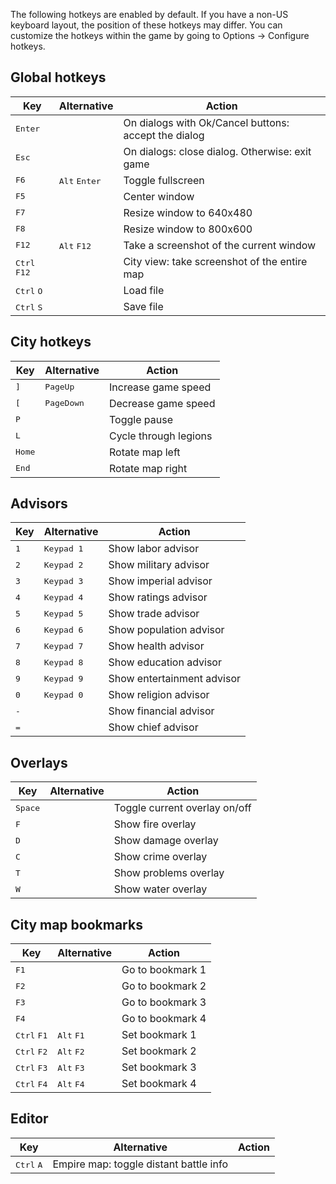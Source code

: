 The following hotkeys are enabled by default. If you have a non-US keyboard layout, the position of these hotkeys may differ. You can customize the hotkeys within the game by going to Options -> Configure hotkeys.

## Global hotkeys

| Key | Alternative | Action |
| --- | ----------- | ------ |
| <kbd>Enter</kbd> | | On dialogs with Ok/Cancel buttons: accept the dialog |
| <kbd>Esc</kbd> | | On dialogs: close dialog. Otherwise: exit game |
| <kbd>F6</kbd> | <kbd>Alt</kbd> <kbd>Enter</kbd> | Toggle fullscreen |
| <kbd>F5</kbd> | | Center window |
| <kbd>F7</kbd> | | Resize window to 640x480 |
| <kbd>F8</kbd> | | Resize window to 800x600 |
| <kbd>F12</kbd> | <kbd>Alt</kbd> <kbd>F12</kbd> | Take a screenshot of the current window |
| <kbd>Ctrl</kbd> <kbd>F12</kbd> | | City view: take screenshot of the entire map |
| <kbd>Ctrl</kbd> <kbd>O</kbd> | | Load file |
| <kbd>Ctrl</kbd> <kbd>S</kbd> | | Save file |

## City hotkeys

| Key | Alternative | Action |
| --- | ----------- | ------ |
| <kbd>]</kbd> | <kbd>PageUp</kbd> | Increase game speed |
| <kbd>[</kbd> | <kbd>PageDown</kbd> | Decrease game speed |
| <kbd>P</kbd> | | Toggle pause |
| <kbd>L</kbd> | | Cycle through legions |
| <kbd>Home</kbd> | | Rotate map left |
| <kbd>End</kbd> | | Rotate map right |

## Advisors

| Key | Alternative | Action |
| --- | ----------- | ------ |
| <kbd>1</kbd> | <kbd>Keypad 1</kbd> | Show labor advisor |
| <kbd>2</kbd> | <kbd>Keypad 2</kbd> | Show military advisor |
| <kbd>3</kbd> | <kbd>Keypad 3</kbd> | Show imperial advisor |
| <kbd>4</kbd> | <kbd>Keypad 4</kbd> | Show ratings advisor |
| <kbd>5</kbd> | <kbd>Keypad 5</kbd> | Show trade advisor |
| <kbd>6</kbd> | <kbd>Keypad 6</kbd> | Show population advisor |
| <kbd>7</kbd> | <kbd>Keypad 7</kbd> | Show health advisor |
| <kbd>8</kbd> | <kbd>Keypad 8</kbd> | Show education advisor |
| <kbd>9</kbd> | <kbd>Keypad 9</kbd> | Show entertainment advisor |
| <kbd>0</kbd> | <kbd>Keypad 0</kbd> | Show religion advisor |
| <kbd>-</kbd> | | Show financial advisor |
| <kbd>=</kbd> | | Show chief advisor |

## Overlays

| Key | Alternative | Action |
| --- | ----------- | ------ |
| <kbd>Space</kbd> | | Toggle current overlay on/off |
| <kbd>F</kbd> | | Show fire overlay |
| <kbd>D</kbd> | | Show damage overlay |
| <kbd>C</kbd> | | Show crime overlay |
| <kbd>T</kbd> | | Show problems overlay |
| <kbd>W</kbd> | | Show water overlay |

## City map bookmarks

| Key | Alternative | Action |
| --- | ----------- | ------ |
| <kbd>F1</kbd> | | Go to bookmark 1 |
| <kbd>F2</kbd> | | Go to bookmark 2 |
| <kbd>F3</kbd> | | Go to bookmark 3 |
| <kbd>F4</kbd> | | Go to bookmark 4 |
| <kbd>Ctrl</kbd> <kbd>F1</kbd> | <kbd>Alt</kbd> <kbd>F1</kbd> | Set bookmark 1 |
| <kbd>Ctrl</kbd> <kbd>F2</kbd> | <kbd>Alt</kbd> <kbd>F2</kbd> | Set bookmark 2 |
| <kbd>Ctrl</kbd> <kbd>F3</kbd> | <kbd>Alt</kbd> <kbd>F3</kbd> | Set bookmark 3 |
| <kbd>Ctrl</kbd> <kbd>F4</kbd> | <kbd>Alt</kbd> <kbd>F4</kbd> | Set bookmark 4 |

## Editor

| Key | Alternative | Action |
| --- | ----------- | ------ |
| <kbd>Ctrl</kbd> <kbd>A</kbd> | Empire map: toggle distant battle info |
